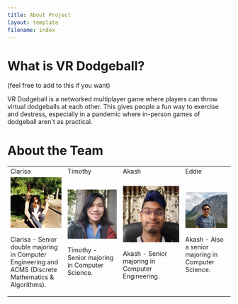 ```yaml
---
title: About Project
layout: template
filename: index
---
```

<link rel="stylesheet" type="text/css" media="all" href="css/markdown_styles.css" />

# What is VR Dodgeball?

(feel free to add to this if you want)

VR Dodgeball is a networked multiplayer game where players can throw virtual dodgeballs at each other. This gives people a fun way to exercise and destress, especially in a pandemic where in-person games of dodgeball aren't as practical.

# About the Team

<table>
    <tr>
        <td> Clarisa </td>
        <td> Timothy </td>
        <td> Akash </td>
        <td> Eddie </td>
    </tr>
    <tr>
        <td>
            <img src="images/clarisa.jpg" alt="Avatar"><br>
            <p>Clarisa - Senior double majoring in Computer Engineering and ACMS (Discrete Mathematics & Algorithms).</p>
        </td>
        <td>
            <img src="images/timothy.jpg" alt="Avatar"><br>
            <p>Timothy - Senior majoring in Computer Science.</p>            
        </td>
        <td>
            <img src="images/akash.jpg" alt="Avatar"><br>
            <p>Akash - Senior majoring in Computer Engineering.</p>            
        </td>
        <td>
            <img src="images/eddie.jpg" alt="Avatar"><br>
            <p>Akash - Also a senior majoring in Computer Science.</p>            
        </td>
    </tr>
</table>
